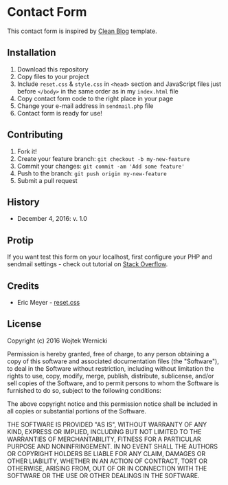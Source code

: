 # Contact Form

This contact form is inspired by [Clean Blog](http://startbootstrap.com/template-overviews/clean-blog/) template.

## Installation

1. Download this repository
2. Copy files to your project
3. Include `reset.css` & `style.css` in `<head>` section and JavaScript files just before `</body>` in the same order as in my `index.html` file
4. Copy contact form code to the right place in your page
5. Change your e-mail address in `sendmail.php` file
6. Contact form is ready for use!

## Contributing

1. Fork it!
2. Create your feature branch: `git checkout -b my-new-feature`
3. Commit your changes: `git commit -am 'Add some feature'`
4. Push to the branch: `git push origin my-new-feature`
5. Submit a pull request

## History

- December 4, 2016: v. 1.0

## Protip

If you want test this form on your localhost, first configure your PHP and sendmail settings - check out tutorial on [Stack Overflow](http://stackoverflow.com/a/18185233).

## Credits

- Eric Meyer - [reset.css](http://meyerweb.com/eric/tools/css/reset/)

## License

Copyright (c) 2016 Wojtek Wernicki

Permission is hereby granted, free of charge, to any person obtaining a copy of this software and associated documentation files (the "Software"), to deal in the Software without restriction, including without limitation the rights to use, copy, modify, merge, publish, distribute, sublicense, and/or sell copies of the Software, and to permit persons to whom the Software is furnished to do so, subject to the following conditions:

The above copyright notice and this permission notice shall be included in all copies or substantial portions of the Software.

THE SOFTWARE IS PROVIDED "AS IS", WITHOUT WARRANTY OF ANY KIND, EXPRESS OR IMPLIED, INCLUDING BUT NOT LIMITED TO THE WARRANTIES OF MERCHANTABILITY, FITNESS FOR A PARTICULAR PURPOSE AND NONINFRINGEMENT. IN NO EVENT SHALL THE AUTHORS OR COPYRIGHT HOLDERS BE LIABLE FOR ANY CLAIM, DAMAGES OR OTHER LIABILITY, WHETHER IN AN ACTION OF CONTRACT, TORT OR OTHERWISE, ARISING FROM, OUT OF OR IN CONNECTION WITH THE SOFTWARE OR THE USE OR OTHER DEALINGS IN THE SOFTWARE.